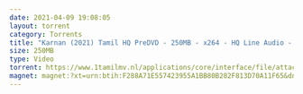```yaml
---
date: 2021-04-09 19:08:05
layout: torrent
category: Torrents
title: "Karnan (2021) Tamil HQ PreDVD - 250MB - x264 - HQ Line Audio - MP3 :"
size: 250MB
type: Video
torrent: https://www.1tamilmv.nl/applications/core/interface/file/attachment.php?id=75421
magnet: magnet:?xt=urn:btih:F288A71E557423955A1BB80B282F813D70A11F65&dn=www.1TamilMV.nl%20-%20Karnan%20%282021%29%20Tamil%20HQ%20PreDVD%20-%20250MB%20-%20x264%20-%20HQ%20Line%20Aud.mkv&tr=udp%3a%2f%2fp4p.arenabg.com%3a1337%2fannounce&tr=http%3a%2f%2fpow7.com%3a80%2fannounce&tr=udp%3a%2f%2ftracker.tiny-vps.com%3a6969%2fannounce&tr=http%3a%2f%2ftracker2.itzmx.com%3a6961%2fannounce&tr=udp%3a%2f%2f151.80.120.114%3a2710%2fannounce&tr=udp%3a%2f%2f9.rarbg.com%3a2820%2fannounce&tr=udp%3a%2f%2f9.rarbg.to%3a2830%2fannounce&tr=udp%3a%2f%2fopen.stealth.si%3a80%2fannounce&tr=udp%3a%2f%2ftracker.leechers-paradise.org%3a6969%2fannounce&tr=udp%3a%2f%2ftracker.opentrackr.org%3a1337%2fannounce&tr=http%3a%2f%2ft.nyaatracker.com%3a80%2fannounce
---
```

